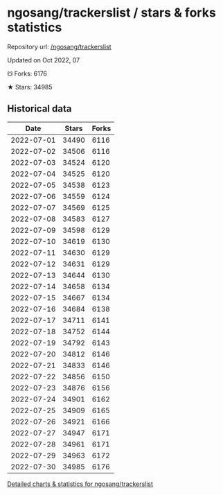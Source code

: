 # ngosang/trackerslist / stars & forks statistics

Repository url: [/ngosang/trackerslist](https://github.com/ngosang/trackerslist)

Updated on Oct 2022, 07

☋ Forks: 6176

★ Stars: 34985

## Historical data
| Date | Stars | Forks |
|------|-------|-------|
| 2022-07-01 | 34490 | 6116 | 
| 2022-07-02 | 34506 | 6116 | 
| 2022-07-03 | 34524 | 6120 | 
| 2022-07-04 | 34525 | 6120 | 
| 2022-07-05 | 34538 | 6123 | 
| 2022-07-06 | 34559 | 6124 | 
| 2022-07-07 | 34569 | 6125 | 
| 2022-07-08 | 34583 | 6127 | 
| 2022-07-09 | 34598 | 6129 | 
| 2022-07-10 | 34619 | 6130 | 
| 2022-07-11 | 34630 | 6129 | 
| 2022-07-12 | 34631 | 6129 | 
| 2022-07-13 | 34644 | 6130 | 
| 2022-07-14 | 34658 | 6134 | 
| 2022-07-15 | 34667 | 6134 | 
| 2022-07-16 | 34684 | 6138 | 
| 2022-07-17 | 34711 | 6141 | 
| 2022-07-18 | 34752 | 6144 | 
| 2022-07-19 | 34792 | 6143 | 
| 2022-07-20 | 34812 | 6146 | 
| 2022-07-21 | 34833 | 6146 | 
| 2022-07-22 | 34856 | 6150 | 
| 2022-07-23 | 34876 | 6156 | 
| 2022-07-24 | 34901 | 6162 | 
| 2022-07-25 | 34909 | 6165 | 
| 2022-07-26 | 34921 | 6166 | 
| 2022-07-27 | 34947 | 6171 | 
| 2022-07-28 | 34961 | 6171 | 
| 2022-07-29 | 34963 | 6172 | 
| 2022-07-30 | 34985 | 6176 | 


[Detailed charts & statistics for ngosang/trackerslist](https://reviewgithub.com/rep/ngosang/trackerslist)
